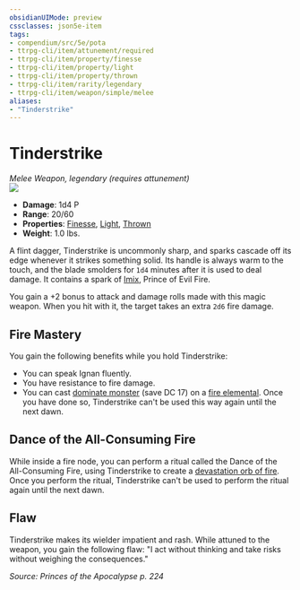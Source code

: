 ```yaml
---
obsidianUIMode: preview
cssclasses: json5e-item
tags:
- compendium/src/5e/pota
- ttrpg-cli/item/attunement/required
- ttrpg-cli/item/property/finesse
- ttrpg-cli/item/property/light
- ttrpg-cli/item/property/thrown
- ttrpg-cli/item/rarity/legendary
- ttrpg-cli/item/weapon/simple/melee
aliases: 
- "Tinderstrike"
---
```

# Tinderstrike
*Melee Weapon, legendary (requires attunement)*  
![](/3-Mechanics/CLI/items/img/tinderstrike.webp#right)  

- **Damage**: 1d4 P
- **Range**: 20/60
- **Properties**: [Finesse](/3-Mechanics/CLI/rules/item-properties.md#Finesse), [Light](/3-Mechanics/CLI/rules/item-properties.md#Light), [Thrown](/3-Mechanics/CLI/rules/item-properties.md#Thrown)
- **Weight**: 1.0 lbs.

A flint dagger, Tinderstrike is uncommonly sharp, and sparks cascade off its edge whenever it strikes something solid. Its handle is always warm to the touch, and the blade smolders for `1d4` minutes after it is used to deal damage. It contains a spark of [Imix](/3-Mechanics/CLI/bestiary/npc/imix-pota.md), Prince of Evil Fire.

You gain a +2 bonus to attack and damage rolls made with this magic weapon. When you hit with it, the target takes an extra `2d6` fire damage.

## Fire Mastery

You gain the following benefits while you hold Tinderstrike:

- You can speak Ignan fluently.  
- You have resistance to fire damage.  
- You can cast [dominate monster](/3-Mechanics/CLI/spells/dominate-monster.md) (save DC 17) on a [fire elemental](/3-Mechanics/CLI/bestiary/elemental/fire-elemental.md). Once you have done so, Tinderstrike can't be used this way again until the next dawn.  

## Dance of the All-Consuming Fire

While inside a fire node, you can perform a ritual called the Dance of the All-Consuming Fire, using Tinderstrike to create a [devastation orb of fire](/3-Mechanics/CLI/items/devastation-orb-of-fire-pota.md). Once you perform the ritual, Tinderstrike can't be used to perform the ritual again until the next dawn.

## Flaw

Tinderstrike makes its wielder impatient and rash. While attuned to the weapon, you gain the following flaw: "I act without thinking and take risks without weighing the consequences."

*Source: Princes of the Apocalypse p. 224*